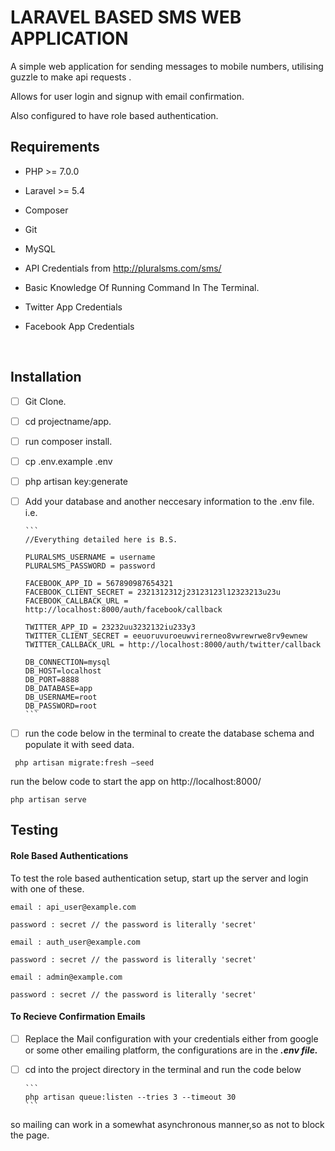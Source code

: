 # LARAVEL BASED SMS WEB APPLICATION

A simple web application for sending messages to mobile numbers, utilising guzzle to make api requests .

Allows for user login and signup with email confirmation.

Also configured to have role based authentication.



## Requirements

- PHP >= 7.0.0

- Laravel >= 5.4

- Composer

- Git

- MySQL

- API Credentials from http://pluralsms.com/sms/

- Basic Knowledge Of Running Command In The Terminal.

- Twitter App Credentials

- Facebook App Credentials

  ​

## Installation

- [ ] Git Clone. 

- [ ] cd projectname/app.

- [ ] run composer install.

- [ ] cp .env.example .env

- [ ] php artisan key:generate

- [ ] Add your database and another neccesary information  to the .env file. i.e.

      ```
      //Everything detailed here is B.S.

      PLURALSMS_USERNAME = username
      PLURALSMS_PASSWORD = password

      FACEBOOK_APP_ID = 567890987654321
      FACEBOOK_CLIENT_SECRET = 2321312312j23123123l12323213u23u
      FACEBOOK_CALLBACK_URL = http://localhost:8000/auth/facebook/callback

      TWITTER_APP_ID = 23232uu3232132iu233y3
      TWITTER_CLIENT_SECRET = eeuoruvuroeuwvirerneo8vwrewrwe8rv9ewnew 
      TWITTER_CALLBACK_URL = http://localhost:8000/auth/twitter/callback

      DB_CONNECTION=mysql
      DB_HOST=localhost
      DB_PORT=8888
      DB_DATABASE=app
      DB_USERNAME=root
      DB_PASSWORD=root
      ```


- [ ] run the code below in the terminal to create the database schema and populate it with seed data.

```
 php artisan migrate:fresh —seed
```

run the below code to start the app on http://localhost:8000/

```
php artisan serve 
```



## Testing

#### Role Based Authentications

To test the role based authentication setup, start up the server and login with one of these.

```
email : api_user@example.com

password : secret // the password is literally 'secret'
```

```
email : auth_user@example.com

password : secret // the password is literally 'secret'
```

```
email : admin@example.com

password : secret // the password is literally 'secret'
```



#### To Recieve Confirmation Emails

- [ ] Replace the Mail configuration with your credentials either from google or some other emailing platform, the configurations are in the ***.env file.***

- [ ] cd into the project directory in the terminal and run the code below

      ```
      php artisan queue:listen --tries 3 --timeout 30
      ```

 so mailing can work in a somewhat asynchronous manner,so as not to block the page.


